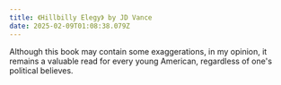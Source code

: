 ```yaml
---
title: 《Hillbilly Elegy》 by JD Vance
date: 2025-02-09T01:08:38.079Z
---
```



Although this book may contain some exaggerations, in my opinion, it remains a valuable read for every young American, regardless of one's political believes. 